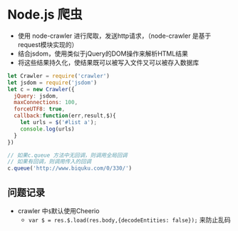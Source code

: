 # Node.js 爬虫
- 使用 node-crawler 进行爬取，发送http请求，（node-crawler 是基于request模块实现的）
- 结合jsdom，使用类似于jQuery的DOM操作来解析HTML结果
- 将这些结果持久化，使结果既可以被写入文件又可以被存入数据库

```javascript
let Crawler = require('crawler')
let jsdom = require('jsdom')
let c = new Crawler({
  jQuery: jsdom,
  maxConnections: 100,
  forceUTF8: true,
  callback:function(err,result,$){
    let urls = $('#list a');
    console.log(urls)
  }
})

// 如果c.queue 方法中无回调，则调用全局回调
// 如果有回调，则调用传入的回调
c.queue('http://www.biquku.com/0/330/')

```

## 问题记录
- crawler 中`$`默认使用Cheerio
  - `var $ = res.$.load(res.body,{decodeEntities: false});` 来防止乱码